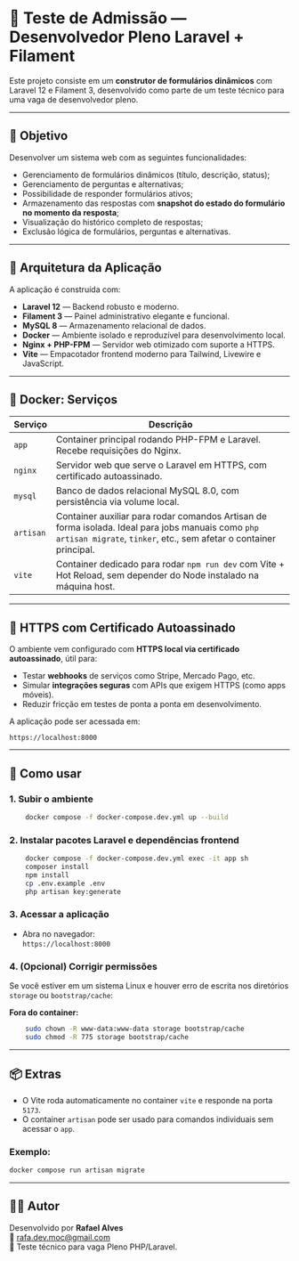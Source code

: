 # 📝 Teste de Admissão — Desenvolvedor Pleno Laravel + Filament

Este projeto consiste em um **construtor de formulários dinâmicos** com Laravel 12 e Filament 3, desenvolvido como parte de um teste técnico para uma vaga de desenvolvedor pleno.

---

## 🎯 Objetivo

Desenvolver um sistema web com as seguintes funcionalidades:

- Gerenciamento de formulários dinâmicos (título, descrição, status);
- Gerenciamento de perguntas e alternativas;
- Possibilidade de responder formulários ativos;
- Armazenamento das respostas com **snapshot do estado do formulário no momento da resposta**;
- Visualização do histórico completo de respostas;
- Exclusão lógica de formulários, perguntas e alternativas.

---

## 🧱 Arquitetura da Aplicação

A aplicação é construída com:

- **Laravel 12** — Backend robusto e moderno.
- **Filament 3** — Painel administrativo elegante e funcional.
- **MySQL 8** — Armazenamento relacional de dados.
- **Docker** — Ambiente isolado e reproduzível para desenvolvimento local.
- **Nginx + PHP-FPM** — Servidor web otimizado com suporte a HTTPS.
- **Vite** — Empacotador frontend moderno para Tailwind, Livewire e JavaScript.

---

## 🐳 Docker: Serviços

| Serviço   | Descrição                                                                 |
|-----------|---------------------------------------------------------------------------|
| `app`     | Container principal rodando PHP-FPM e Laravel. Recebe requisições do Nginx. |
| `nginx`   | Servidor web que serve o Laravel em HTTPS, com certificado autoassinado. |
| `mysql`   | Banco de dados relacional MySQL 8.0, com persistência via volume local.   |
| `artisan` | Container auxiliar para rodar comandos Artisan de forma isolada. Ideal para jobs manuais como `php artisan migrate`, `tinker`, etc., sem afetar o container principal. |
| `vite`    | Container dedicado para rodar `npm run dev` com Vite + Hot Reload, sem depender do Node instalado na máquina host. |

---

## 🔐 HTTPS com Certificado Autoassinado

O ambiente vem configurado com **HTTPS local via certificado autoassinado**, útil para:

- Testar **webhooks** de serviços como Stripe, Mercado Pago, etc.
- Simular **integrações seguras** com APIs que exigem HTTPS (como apps móveis).
- Reduzir fricção em testes de ponta a ponta em desenvolvimento.

A aplicação pode ser acessada em:
```
https://localhost:8000
```

---

## 🚀 Como usar

### 1. Subir o ambiente

```bash
    docker compose -f docker-compose.dev.yml up --build
```

### 2. Instalar pacotes Laravel e dependências frontend

```bash
    docker compose -f docker-compose.dev.yml exec -it app sh
    composer install
    npm install
    cp .env.example .env
    php artisan key:generate
```

### 3. Acessar a aplicação

- Abra no navegador:  
  `https://localhost:8000`

### 4. (Opcional) Corrigir permissões

Se você estiver em um sistema Linux e houver erro de escrita nos diretórios `storage` ou `bootstrap/cache`:

**Fora do container:**

```bash 
    sudo chown -R www-data:www-data storage bootstrap/cache
    sudo chmod -R 775 storage bootstrap/cache
```

---

## 📦 Extras

- O Vite roda automaticamente no container `vite` e responde na porta `5173`.
- O container `artisan` pode ser usado para comandos individuais sem acessar o `app`.

### Exemplo:
```bash
docker compose run artisan migrate
```

---

## 👨‍💻 Autor

Desenvolvido por **Rafael Alves**  
📧 rafa.dev.moc@gmail.com  
📌 Teste técnico para vaga Pleno PHP/Laravel.

